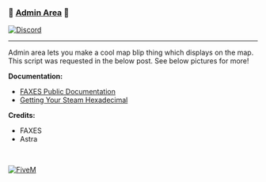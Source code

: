 ### 📠 [Admin Area][5mlink] 📠

[![Discord](https://faxes.zone/i/9wkr3.png)](https://faxes.zone/discord)

----

Admin area lets you make a cool map blip thing which displays on the map. This script was requested in the below post. See below pictures for more!

**Documentation:**
- [FAXES Public Documentation](https://docs.faxes.zone/docs/aceperms)
- [Getting Your Steam Hexadecimal](https://docs.faxes.zone/docs/getting-your-steam-hex)

**Credits:**
- FAXES
- Astra

<br />

[![FiveM](https://faxes.zone/i/r5byi.png)][5mlink]

[5mlink]: https://forum.cfx.re/t/221354

